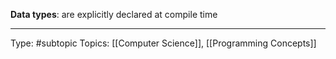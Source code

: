 **Data types**: are explicitly declared at compile time


___
Type: #subtopic 
Topics: [[Computer Science]], [[Programming Concepts]]

